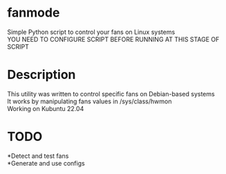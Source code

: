 # fanmode
Simple Python script to control your fans on Linux systems  
YOU NEED TO CONFIGURE SCRIPT BEFORE RUNNING AT THIS STAGE OF SCRIPT  

# Description
This utility was written to control specific fans on Debian-based systems  
It works by manipulating fans values in /sys/class/hwmon  
Working on Kubuntu 22.04  

# TODO
*Detect and test fans  
*Generate and use configs  
